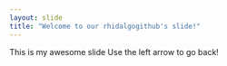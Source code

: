 ```yaml
---
layout: slide
title: "Welcome to our rhidalgogithub's slide!"
---
```

This is my awesome slide
Use the left arrow to go back!
